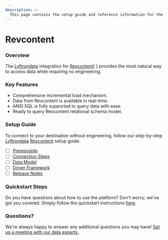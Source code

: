 ```yaml
---
description: >-
  This page contains the setup guide and reference information for the Revcontent source connector.
---
```


# Revcontent

### Overview

The [Lyftrondata](https://www.lyftrondata.com/) integration for [Revcontent](None/)[ ] provides the most natural way to access data while requiring no engineering.

### Key Features

* Comprehensive incremental load mechanism.
* Data from Revcontent is available in real-time.&#x20;
* ANSI SQL is fully supported to query data with ease.
* Ready to query Revcontent relational schema model.

### Setup Guide

To connect to your destination without engineering, follow our step-by-step [Lyftrondata](https://www.lyftrondata.com/)  [Revcontent](None) setup guide.

* [ ] [Prerequisite](../../business-analytics/revcontent/prerequisite.md)
* [ ] [Connection Steps](../../business-analytics/revcontent/connection-steps.md)
* [ ] [Data Model](../../business-analytics/revcontent/data-model/)
* [ ] [Driver Framework](../../business-analytics/revcontent/driver-framework/)
* [ ] [Release Notes](../../business-analytics/revcontent/release-notes.md)

### Quickstart Steps

Do you have questions about how to use the platform? Don't worry; we've got you covered. Simply follow the quickstart instructions [here](../../../business-analytics/revcontent/quickstart-steps.md).

### Questions? <a href="#questions" id="questions"></a>

We're always happy to answer any additional questions you may have! [Set up a meeting with our data experts.](https://www.lyftrondata.com/book-a-meeting/)

